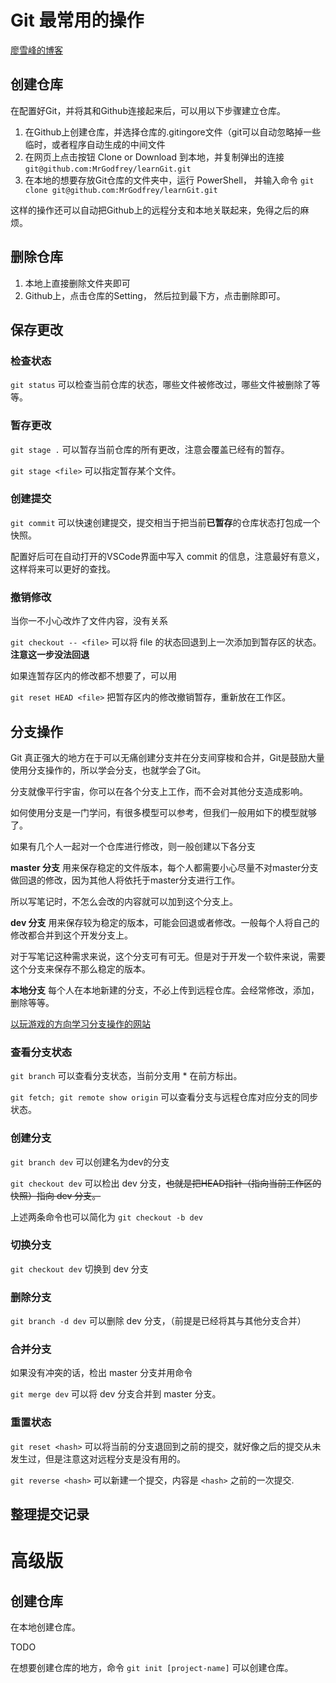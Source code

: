 # Git 最常用的操作

[廖雪峰的博客](https://www.liaoxuefeng.com/)

## 创建仓库

在配置好Git，并将其和Github连接起来后，可以用以下步骤建立仓库。

1. 在Github上创建仓库，并选择仓库的.gitingore文件（git可以自动忽略掉一些临时，或者程序自动生成的中间文件
2. 在网页上点击按钮 Clone or Download 到本地，并复制弹出的连接 `git@github.com:MrGodfrey/learnGit.git` 
3. 在本地的想要存放Git仓库的文件夹中，运行 PowerShell， 并输入命令 `git clone git@github.com:MrGodfrey/learnGit.git`

这样的操作还可以自动把Github上的远程分支和本地关联起来，免得之后的麻烦。

## 删除仓库

1. 本地上直接删除文件夹即可
2. Github上，点击仓库的Setting， 然后拉到最下方，点击删除即可。

## 保存更改

### 检查状态

`git status` 可以检查当前仓库的状态，哪些文件被修改过，哪些文件被删除了等等。

### 暂存更改

`git stage .` 可以暂存当前仓库的所有更改，注意会覆盖已经有的暂存。

`git stage <file>` 可以指定暂存某个文件。

### 创建提交

`git commit` 可以快速创建提交，提交相当于把当前**已暂存**的仓库状态打包成一个快照。

配置好后可在自动打开的VSCode界面中写入 commit 的信息，注意最好有意义，这样将来可以更好的查找。

### 撤销修改

当你一不小心改炸了文件内容，没有关系

`git checkout -- <file>` 可以将 file 的状态回退到上一次添加到暂存区的状态。 **注意这一步没法回退**

如果连暂存区内的修改都不想要了，可以用

`git reset HEAD <file>`  把暂存区内的修改撤销暂存，重新放在工作区。

## 分支操作

Git 真正强大的地方在于可以无痛创建分支并在分支间穿梭和合并，Git是鼓励大量使用分支操作的，所以学会分支，也就学会了Git。

分支就像平行宇宙，你可以在各个分支上工作，而不会对其他分支造成影响。

如何使用分支是一门学问，有很多模型可以参考，但我们一般用如下的模型就够了。

如果有几个人一起对一个仓库进行修改，则一般创建以下各分支

**master 分支** 用来保存稳定的文件版本，每个人都需要小心尽量不对master分支做回退的修改，因为其他人将依托于master分支进行工作。

所以写笔记时，不怎么会改的内容就可以加到这个分支上。

**dev 分支**  用来保存较为稳定的版本，可能会回退或者修改。一般每个人将自己的修改都合并到这个开发分支上。

对于写笔记这种需求来说，这个分支可有可无。但是对于开发一个软件来说，需要这个分支来保存不那么稳定的版本。

**本地分支** 每个人在本地新建的分支，不必上传到远程仓库。会经常修改，添加，删除等等。

[以玩游戏的方向学习分支操作的网站](https://learngitbranching.js.org/)

### 查看分支状态

`git branch` 可以查看分支状态，当前分支用 * 在前方标出。

`git fetch; git remote show origin` 可以查看分支与远程仓库对应分支的同步状态。

### 创建分支

`git branch dev` 可以创建名为dev的分支

`git checkout dev` 可以检出 dev 分支，~~也就是把HEAD指针（指向当前工作区的快照）指向 dev 分支。~~

上述两条命令也可以简化为 `git checkout -b dev`

### 切换分支

`git checkout dev` 切换到 dev 分支

### 删除分支

`git branch -d dev` 可以删除 dev 分支，（前提是已经将其与其他分支合并）

### 合并分支

如果没有冲突的话，检出 master 分支并用命令

`git merge dev` 可以将 dev 分支合并到 master 分支。

### 重置状态

`git reset <hash>` 可以将当前的分支退回到之前的提交，就好像之后的提交从未发生过，但是注意这对远程分支是没有用的。

`git reverse <hash>` 可以新建一个提交，内容是 `<hash>` 之前的一次提交.

## 整理提交记录






# 高级版

## 创建仓库

在本地创建仓库。

TODO

在想要创建仓库的地方，命令 `git init [project-name]` 可以创建仓库。

